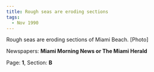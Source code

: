 ```yaml
---  
title: Rough seas are eroding sections  
tags:  
  - Nov 1990  
---  
```

  
Rough seas are eroding sections of Miami Beach. [Photo]  
  
Newspapers: **Miami Morning News or The Miami Herald**  
  
Page: **1**, Section: **B** 
